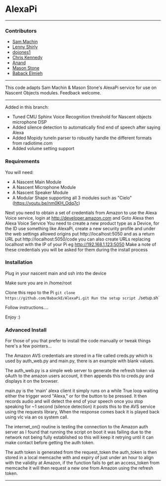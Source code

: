 # AlexaPi
 
---
 
### Contributors
 
* [Sam Machin](http://sammachin.com)
* [Lenny Shirly](http://github.com/lennysh)
* [dojones1](https://github.com/dojones1)
* [Chris Kennedy](http://ck37.com)
* [Anand](http://padfoot.in)
* [Mason Stone](https://github.com/maso27)
* [Baback Elmieh](http://www.nascentobjects.com)

---
 
This code adapts Sam Machin & Mason Stone's AlexaPi service for use on Nascent Objects modules.
Feedback welcome.

---

Added in this branch:
* Tuned CMU Sphinx Voice Recognition threshold for Nascent objects microphone DSP
* Added silence detection to automatically find end of speech after saying Alexa
* Added Mopidy tuneIn parser to robustly handle the different formats from radiotime.com
* Added volume setting support

### Requirements

You will need:
* A Nascent Main Module
* A Nascent Microphone Module
* A Nascent Speaker Module
* A Modular Shape supporting all 3 modules such as "Cielo" (https://youtu.be/nm0KH_Odq7c)

Next you need to obtain a set of credentials from Amazon to use the Alexa Voice service, login at http://developer.amazon.com and Goto Alexa then Alexa Voice Service
You need to create a new product type as a Device, for the ID use something like AlexaPi, create a new security profile and under the web settings allowed origins put http://localhost:5050 and as a return URL put http://localhost:5050/code you can also create URLs replacing localhost with the IP of your Pi  eg http://192.168.1.123:5050
Make a note of these credentials you will be asked for them during the install process

### Installation

Plug in your nascent main and ssh into the device

Make sure you are in /home/root

Clone this repo to the Pi
`git clone https://github.com/BabackE/AlexaPi.git
Run the setup script
`./setup.sh`

Follow instructions....

Enjoy :)

### Advanced Install

For those of you that prefer to install the code manually or tweak things here's a few pointers...

The Amazon AVS credentials are stored in a file called creds.py which is used by auth_web.py and main.py, there is an example with blank values.

The auth_web.py is a simple web server to generate the refresh token via oAuth to the amazon users account, it then appends this to creds.py and displays it on the browser.

main.py is the 'main' alexa client it simply runs on a while True loop waiting either the trigger word "Alexa," or for the button to be pressed. It then records audio and will detect the end of your speech once you stop speaking for ~1 second (silence detection) it posts this to the AVS service using the requests library, When the response comes back it is played back using vlc via an os system call. 

The internet_on() routine is testing the connection to the Amazon auth server as I found that running the script on boot it was failing due to the network not being fully established so this will keep it retrying until it can make contact before getting the auth token.

The auth token is generated from the request_token the auth_token is then stored in a local memcache with and expiry of just under an hour to align with the validity at Amazon, if the function fails to get an access_token from memcache it will then request a new one from Amazon using the refresh token.








---
 

